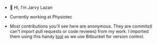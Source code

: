 - 👋 Hi, I’m Jarvy Lazan
- Currently working at Physiotec

- Most contributions you'll see here are anonymous. They are commits(I can't import pull requests or code reviews) from my work. I imported them using this handy  <a href="https://github.com/miromannino/Contributions-Importer-For-Github">tool</a> as we use Bitbucket for version control.

<!---
isthisnamegood/isthisnamegood is a ✨ special ✨ repository because its `README.md` (this file) appears on your GitHub profile.
You can click the Preview link to take a look at your changes.
--->

